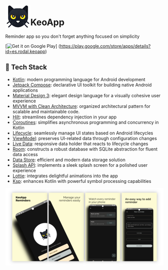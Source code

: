 <img align="left" alt="asset1" src="/screenshots/img/keo.png" alt="app logo" height="80" width="80"/>

# KeoApp  
  
Reminder app so you don't forget anything focused on simplicity

[<img src="https://play.google.com/intl/en_us/badges/images/generic/en_badge_web_generic.png" alt="Get it on Google Play" height="90"/>]
(https://play.google.com/store/apps/details?id=es.rodal.keoapp)

## 🚀 Tech Stack
- [Kotlin](https://kotlinlang.org/): modern programming language for Android development
- [Jetpack Compose](https://developer.android.com/jetpack/compose): declarative UI toolkit for building native Android applications
- [Material Design 3](https://m2.material.io/develop/android): elegant design language for a visually cohesive user experience
- [MVVM with Clean Architecture](https://developer.android.com/topic/libraries/architecture/viewmodel): organized architectural pattern for scalable and maintainable code.
- [Hilt](https://dagger.dev/hilt/): streamlines dependency injection in your app
- [Coroutines](https://github.com/Kotlin/kotlinx.coroutines): simplifies asynchronous programming and concurrency in Kotlin
- [Lifecycle](https://developer.android.com/jetpack/androidx/releases/lifecycle): seamlessly manage UI states based on Android lifecycles
- [ViewModel](https://developer.android.com/topic/libraries/architecture/viewmodel): preserves UI-related data through configuration changes
- [Live Data](https://developer.android.com/topic/libraries/architecture/livedata): responsive data holder that reacts to lifecycle changes
- [Room](https://developer.android.com/training/data-storage/room): constructs a robust database with SQLite abstraction for fluent data access
- [Data Store](https://developer.android.com/topic/libraries/architecture/datastore): efficient and modern data storage solution
- [Splash API](https://developer.android.com/develop/ui/views/launch/splash-screen): implements a sleek splash screen for a polished user experience
- [Lottie](https://github.com/airbnb/lottie-android): integrates delightful animations into the app
- [Ksp](https://github.com/google/ksp): enhances Kotlin with powerful symbol processing capabilities



![Presentation](screenshots/img/AppMockUp-Screenshots-english/Google-Pixel-4-XL-Presentation-english.png?raw=true "Presentation")
